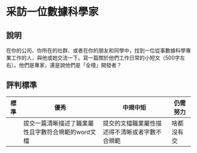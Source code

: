 # 采訪一位數據科學家

## 說明

在你的公司、你所在的社群、或者在你的朋友和同學中，找到一位從事數據科學專業工作的人，與他或她交流一下。寫一篇關於他們工作日常的小短文（500字左右）。他們是專家，還是說他們是「全棧」開發者？

## 評判標準

| 標準 | 優秀                                                                            | 中規中矩                                                           | 仍需努力     |
| -------- | ------------------------------------------------------------------------------------ | ------------------------------------------------------------------ | --------------------- |
|          | 提交一篇清晰描述了職業屬性且字數符合規範的word文檔 | 提交的文檔職業屬性描述得不清晰或者字數不合規範 | 啥都沒有交 |